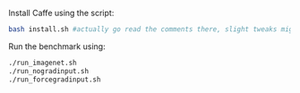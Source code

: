 Install Caffe using the script:
```bash
bash install.sh #actually go read the comments there, slight tweaks might be needed
```

Run the benchmark using:
```bash
./run_imagenet.sh
./run_nogradinput.sh
./run_forcegradinput.sh
```
